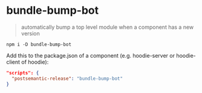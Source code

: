 # bundle-bump-bot

> automatically bump a top level module when a component has a new version

`npm i -D bundle-bump-bot`

Add this to the package.json of a component (e.g. hoodie-server or hoodie-client of hoodie):

```json
"scripts": {
  "postsemantic-release": "bundle-bump-bot"
}
```

